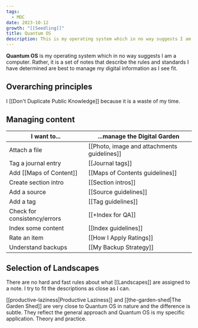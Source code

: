 ```yaml
---
tags:
  - MOC
date: 2023-10-12
growth: "[[Seedling]]"
title: Quantum OS
description: This is my operating system which in no way suggests I am a computer. Rather, it is a set of notes that describe the rules and standards I have determined are best to manage my digital information as I see fit.
---
```

**Quantum OS** is my operating system which in no way suggests I am a computer. Rather, it is a set of notes that describe the rules and standards I have determined are best to manage my digital information as I see fit. 

## Overarching principles
I [[Don't Duplicate Public Knowledge]] because it is a waste of my time.

## Managing content
| I want to...                 | ...manage the Digital Garden                |
| ---------------------------- | ------------------------------------------- |
| Attach a file                | [[Photo, image and attachments guidelines]] |
| Tag a journal entry          | [[Journal tags]]                            |
| Add [[Maps of Content]]      | [[Maps of Contents guidelines]]             |
| Create section intro         | [[Section intros]]                          |
| Add a source                 | [[Source guidelines]]                       |
| Add a tag                    | [[Tag guidelines]]                          |
| Check for consistency/errors | [[+Index for QA]]                           |
| Index some content           | [[Index guidelines]]                        |
| Rate an item                 | [[How I Apply Ratings]]                 |
| Understand backups                             |   [[My Backup Strategy]]                                          |

## Selection of Landscapes
There are no hard and fast rules about what [[Landscapes]] are assigned to a note. I try to fit the descriptions as close as I can.

[[productive-laziness|Productive Laziness]] and [[the-garden-shed|The Garden Shed]] are very close to Quantum OS in nature and the difference is subtle. They reflect the general approach and Quantum OS is my specific application. Theory and practice.